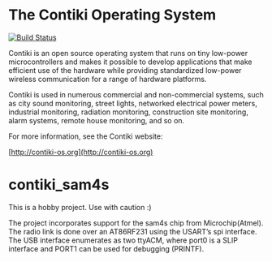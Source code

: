 The Contiki Operating System
============================

[![Build Status](https://travis-ci.org/contiki-os/contiki.svg?branch=master)](https://travis-ci.org/contiki-os/contiki/branches)

Contiki is an open source operating system that runs on tiny low-power
microcontrollers and makes it possible to develop applications that
make efficient use of the hardware while providing standardized
low-power wireless communication for a range of hardware platforms.

Contiki is used in numerous commercial and non-commercial systems,
such as city sound monitoring, street lights, networked electrical
power meters, industrial monitoring, radiation monitoring,
construction site monitoring, alarm systems, remote house monitoring,
and so on.

For more information, see the Contiki website:

[http://contiki-os.org](http://contiki-os.org)

contiki_sam4s
============================
This is a hobby project. Use with caution :)

The project incorporates support for the sam4s chip from Microchip(Atmel). The radio link is done over an AT86RF231 using the USART’s spi interface. The USB interface enumerates as two ttyACM, where port0 is a SLIP interface and PORT1 can be used for debugging (PRINTF). 
